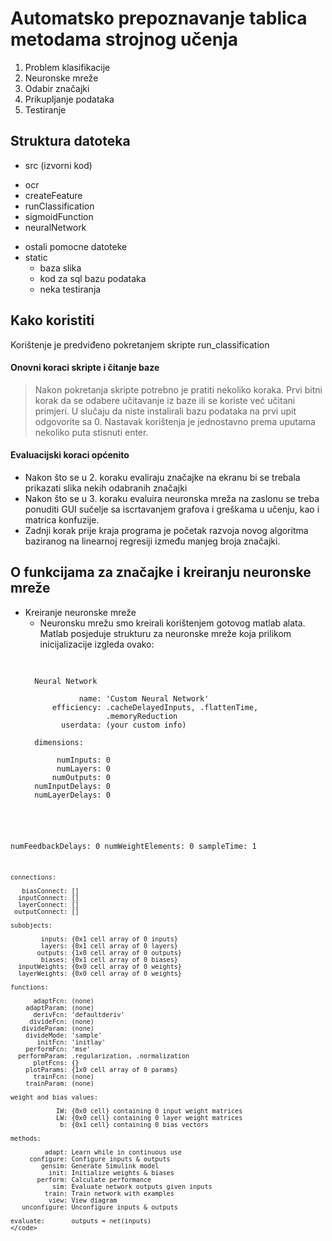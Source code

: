 Automatsko prepoznavanje tablica metodama strojnog učenja
=================

1. Problem klasifikacije
2. Neuronske mreže
3. Odabir značajki
4. Prikupljanje podataka
5. Testiranje

## Struktura datoteka

* src (izvorni kod)
 + ocr
 + createFeature
 + runClassification
 + sigmoidFunction
 + neuralNetwork
 * ostali pomocne datoteke
* static
  + baza slika
  + kod za sql bazu podataka
  + neka testiranja


## Kako koristiti 

 Korištenje je predviđeno pokretanjem skripte run_classification

#### Onovni koraci skripte i čitanje baze
> Nakon pokretanja skripte potrebno je pratiti nekoliko koraka.
> Prvi bitni korak da se odabere učitavanje iz baze ili se koriste već učitani primjeri.
> U slučaju da niste instalirali bazu podataka na prvi upit odgovorite sa 0.
> Nastavak korištenja je jednostavno prema uputama nekoliko puta stisnuti enter.

#### Evaluacijski koraci općenito
 * Nakon što se u 2. koraku evaliraju značajke na ekranu bi se trebala prikazati slika nekih odabranih značajki
 * Nakon što se u 3. koraku evaluira neuronska mreža na zaslonu se treba ponuditi GUI sučelje sa iscrtavanjem grafova
 i greškama u učenju, kao i matrica konfuzije.
 * Zadnji korak prije kraja programa je početak razvoja novog algoritma baziranog na linearnoj regresiji između manjeg
 broja značajki.

## O funkcijama za značajke i kreiranju neuronske mreže
* Kreiranje neuronske mreže
  + Neuronsku mrežu smo kreirali korištenjem gotovog matlab alata. Matlab posjeduje strukturu za neuronske mreže koja prilikom inicijalizacije izgleda ovako:
  <pre>
    <code>
    
    Neural Network
 
              name: 'Custom Neural Network'
        efficiency: .cacheDelayedInputs, .flattenTime,
                    .memoryReduction
          userdata: (your custom info)
 
    dimensions:
 
         numInputs: 0
         numLayers: 0
        numOutputs: 0
    numInputDelays: 0
    numLayerDelays: 0
 numFeedbackDelays: 0
 numWeightElements: 0
        sampleTime: 1
 
    connections:
 
       biasConnect: []
      inputConnect: []
      layerConnect: []
     outputConnect: []
 
    subobjects:
 
            inputs: {0x1 cell array of 0 inputs}
            layers: {0x1 cell array of 0 layers}
           outputs: {1x0 cell array of 0 outputs}
            biases: {0x1 cell array of 0 biases}
      inputWeights: {0x0 cell array of 0 weights}
      layerWeights: {0x0 cell array of 0 weights}
 
    functions:
 
          adaptFcn: (none)
        adaptParam: (none)
          derivFcn: 'defaultderiv'
         divideFcn: (none)
       divideParam: (none)
        divideMode: 'sample'
           initFcn: 'initlay'
        performFcn: 'mse'
      performParam: .regularization, .normalization
          plotFcns: {}
        plotParams: {1x0 cell array of 0 params}
          trainFcn: (none)
        trainParam: (none)
 
    weight and bias values:
 
                IW: {0x0 cell} containing 0 input weight matrices
                LW: {0x0 cell} containing 0 layer weight matrices
                 b: {0x1 cell} containing 0 bias vectors
 
    methods:
 
             adapt: Learn while in continuous use
         configure: Configure inputs & outputs
            gensim: Generate Simulink model
              init: Initialize weights & biases
           perform: Calculate performance
               sim: Evaluate network outputs given inputs
             train: Train network with examples
              view: View diagram
       unconfigure: Unconfigure inputs & outputs
 
    evaluate:       outputs = net(inputs)
    </code>
  <pre>
